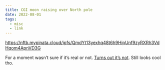 ```yaml
---
title: CGI moon raising over North pole
date: 2022-08-01
tags:
  - misc
  - link
---
```


https://nftb.mypinata.cloud/ipfs/QmdYt13yexhq48t6h9HipUnf9zyRXRh3VdHqom4ApnVD3G

For a moment wasn’t sure if it’s real or not. [Turns out it’s not](https://www.reuters.com/article/factcheck-science-arctic-idUSL2N2WP22T). Still looks cool tho.
